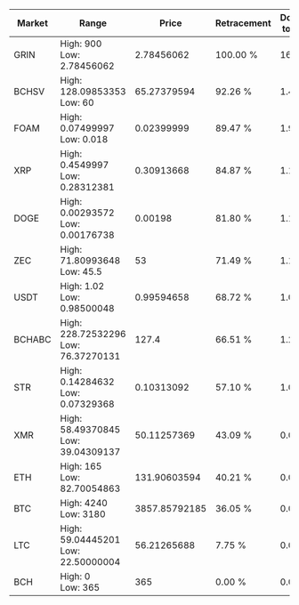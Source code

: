 | Market | Range | Price| Retracement | Doubles to 50% |
| --- | --- | --- | --- | --- |
| GRIN | High: 900<br />Low: 2.78456062 | 2.78456062 | 100.00 % | 162.11 |
| BCHSV | High: 128.09853353<br />Low: 60 | 65.27379594 | 92.26 % | 1.44 |
| FOAM | High: 0.07499997<br />Low: 0.018 | 0.02399999 | 89.47 % | 1.94 |
| XRP | High: 0.4549997<br />Low: 0.28312381 | 0.30913668 | 84.87 % | 1.19 |
| DOGE | High: 0.00293572<br />Low: 0.00176738 | 0.00198 | 81.80 % | 1.19 |
| ZEC | High: 71.80993648<br />Low: 45.5 | 53 | 71.49 % | 1.11 |
| USDT | High: 1.02<br />Low: 0.98500048 | 0.99594658 | 68.72 % | 1.01 |
| BCHABC | High: 228.72532296<br />Low: 76.37270131 | 127.4 | 66.51 % | 1.20 |
| STR | High: 0.14284632<br />Low: 0.07329368 | 0.10313092 | 57.10 % | 1.05 |
| XMR | High: 58.49370845<br />Low: 39.04309137 | 50.11257369 | 43.09 % | 0.00 |
| ETH | High: 165<br />Low: 82.70054863 | 131.90603594 | 40.21 % | 0.00 |
| BTC | High: 4240<br />Low: 3180 | 3857.85792185 | 36.05 % | 0.00 |
| LTC | High: 59.04445201<br />Low: 22.50000004 | 56.21265688 | 7.75 % | 0.00 |
| BCH | High: 0<br />Low: 365 | 365 | 0.00 % | 0.00 |
